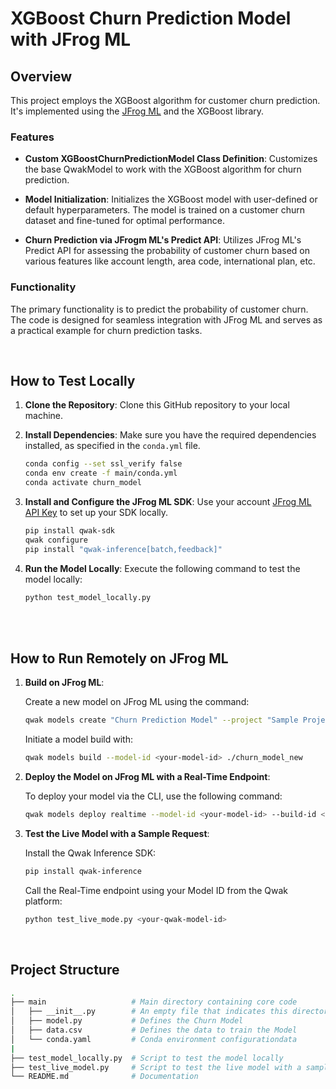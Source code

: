 # XGBoost Churn Prediction Model with JFrog ML

## Overview

This project employs the XGBoost algorithm for customer churn prediction. It's implemented using the [JFrog ML](https://docs.qwak.com/docs/introduction) and the XGBoost library.

### Features

- **Custom XGBoostChurnPredictionModel Class Definition**: Customizes the base QwakModel to work with the XGBoost algorithm for churn prediction.

- **Model Initialization**: Initializes the XGBoost model with user-defined or default hyperparameters. The model is trained on a customer churn dataset and fine-tuned for optimal performance.

- **Churn Prediction via JFrogm ML's Predict API**: Utilizes JFrog ML's Predict API for assessing the probability of customer churn based on various features like account length, area code, international plan, etc.

### Functionality

The primary functionality is to predict the probability of customer churn. The code is designed for seamless integration with JFrog ML and serves as a practical example for churn prediction tasks.

<br>

## How to Test Locally

1. **Clone the Repository**: Clone this GitHub repository to your local machine.

2. **Install Dependencies**: Make sure you have the required dependencies installed, as specified in the `conda.yml` file.

    ```bash
    conda config --set ssl_verify false
    conda env create -f main/conda.yml
    conda activate churn_model
    ```

3. **Install and Configure the JFrog ML SDK**: Use your account [JFrog ML API Key](https://docs.qwak.com/docs/getting-started#configuring-qwak-sdk) to set up your SDK locally.

    ```bash
    pip install qwak-sdk
    qwak configure
    pip install "qwak-inference[batch,feedback]"
    ```

5. **Run the Model Locally**: Execute the following command to test the model locally:

   ```bash
   python test_model_locally.py
   ```

<br>

<br>

## How to Run Remotely on JFrog ML

1. **Build on JFrog ML**:

    Create a new model on JFrog ML using the command:

    ```bash
    qwak models create "Churn Prediction Model" --project "Sample Project"
    ```

    Initiate a model build with:

    ```bash
    qwak models build --model-id <your-model-id> ./churn_model_new
    ```

2. **Deploy the Model on JFrog ML with a Real-Time Endpoint**:

    To deploy your model via the CLI, use the following command:

    ```bash
    qwak models deploy realtime --model-id <your-model-id> --build-id <your-build-id>
    ```

3. **Test the Live Model with a Sample Request**:

    Install the Qwak Inference SDK:

    ```bash
    pip install qwak-inference
    ```

    Call the Real-Time endpoint using your Model ID from the Qwak platform:

    ```bash
    python test_live_mode.py <your-qwak-model-id>
    ```

<br>

## Project Structure

```bash
.
├── main                   # Main directory containing core code
│   ├── __init__.py        # An empty file that indicates this directory is a Python package
│   ├── model.py           # Defines the Churn Model
│   ├── data.csv           # Defines the data to train the Model
│   └── conda.yaml         # Conda environment configurationdata
|
├── test_model_locally.py  # Script to test the model locally
├── test_live_model.py     # Script to test the live model with a sample REST request
└── README.md              # Documentation
```

<br>
<br>